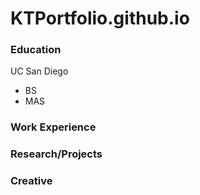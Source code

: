 # KTPortfolio.github.io

### Education
UC San Diego
- BS
- MAS


### Work Experience


### Research/Projects


### Creative 
